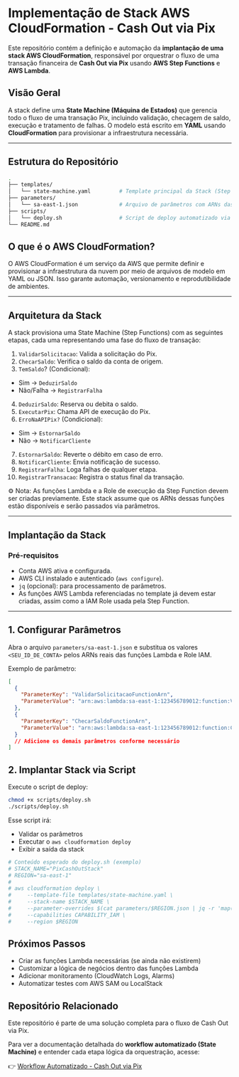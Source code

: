 # Implementação de Stack AWS CloudFormation - Cash Out via Pix

Este repositório contém a definição e automação da **implantação de uma stack AWS CloudFormation**, responsável por orquestrar o fluxo de uma transação financeira de **Cash Out via Pix** usando **AWS Step Functions** e **AWS Lambda**.

## Visão Geral

A stack define uma **State Machine (Máquina de Estados)** que gerencia todo o fluxo de uma transação Pix, incluindo validação, checagem de saldo, execução e tratamento de falhas. O modelo está escrito em **YAML** usando **CloudFormation** para provisionar a infraestrutura necessária.

---

## Estrutura do Repositório

```bash
.
├── templates/
│   └── state-machine.yaml         # Template principal da Stack (Step Functions)
├── parameters/
│   └── sa-east-1.json             # Arquivo de parâmetros com ARNs das Lambdas (Região São Paulo)
├── scripts/
│   └── deploy.sh                  # Script de deploy automatizado via AWS CLI
└── README.md

```

## O que é o AWS CloudFormation?
O AWS CloudFormation é um serviço da AWS que permite definir e provisionar a infraestrutura da nuvem por meio de arquivos de modelo em YAML ou JSON. Isso garante automação, versionamento e reprodutibilidade de ambientes.

---

## Arquitetura da Stack
A stack provisiona uma State Machine (Step Functions) com as seguintes etapas, cada uma representando uma fase do fluxo de transação:

1. `ValidarSolicitacao`: Valida a solicitação do Pix.
2. `ChecarSaldo`: Verifica o saldo da conta de origem.
3. `TemSaldo`? (Condicional):
- Sim → `DeduzirSaldo`
- Não/Falha → `RegistrarFalha`
4. `DeduzirSaldo`: Reserva ou debita o saldo.
5. `ExecutarPix`: Chama API de execução do Pix.
6. `ErroNaAPIPix?` (Condicional):
- Sim → `EstornarSaldo`
- Não → `NotificarCliente`
7. `EstornarSaldo`: Reverte o débito em caso de erro.
8. `NotificarCliente`: Envia notificação de sucesso.
9. `RegistrarFalha`: Loga falhas de qualquer etapa.
10. `RegistrarTransacao`: Registra o status final da transação.

⚙️ Nota: As funções Lambda e a Role de execução da Step Function devem ser criadas previamente. Este stack assume que os ARNs dessas funções estão disponíveis e serão passados via parâmetros.

___

## Implantação da Stack
### Pré-requisitos
- Conta AWS ativa e configurada.
- AWS CLI instalado e autenticado (`aws configure`).
- `jq` (opcional): para processamento de parâmetros.
- As funções AWS Lambda referenciadas no template já devem estar criadas, assim como a IAM Role usada pela Step Function.

---

## 1. Configurar Parâmetros
Abra o arquivo `parameters/sa-east-1.json` e substitua os valores `<SEU_ID_DE_CONTA>` pelos ARNs reais das funções Lambda e Role IAM.

Exemplo de parâmetro:

```json
[
  {
    "ParameterKey": "ValidarSolicitacaoFunctionArn",
    "ParameterValue": "arn:aws:lambda:sa-east-1:123456789012:function:ValidarSolicitacao"
  },
  {
    "ParameterKey": "ChecarSaldoFunctionArn",
    "ParameterValue": "arn:aws:lambda:sa-east-1:123456789012:function:ChecarSaldo"
  }
  // Adicione os demais parâmetros conforme necessário
]
```

## 2. Implantar Stack via Script

Execute o script de deploy:

```bash
chmod +x scripts/deploy.sh
./scripts/deploy.sh
```

Esse script irá:
- Validar os parâmetros
- Executar o `aws cloudformation deploy`
- Exibir a saída da stack

```bash
# Conteúdo esperado do deploy.sh (exemplo)
# STACK_NAME="PixCashOutStack"
# REGION="sa-east-1"
#
# aws cloudformation deploy \
#     --template-file templates/state-machine.yaml \
#     --stack-name $STACK_NAME \
#     --parameter-overrides $(cat parameters/$REGION.json | jq -r 'map("\(.ParameterKey)=\(.ParameterValue)") | join(" ")') \
#     --capabilities CAPABILITY_IAM \
#     --region $REGION
```


## Próximos Passos
- Criar as funções Lambda necessárias (se ainda não existirem)
- Customizar a lógica de negócios dentro das funções Lambda
- Adicionar monitoramento (CloudWatch Logs, Alarms)
- Automatizar testes com AWS SAM ou LocalStack

## Repositório Relacionado

Este repositório é parte de uma solução completa para o fluxo de Cash Out via Pix.

Para ver a documentação detalhada do **workflow automatizado (State Machine)** e entender cada etapa lógica da orquestração, acesse:

👉 [Workflow Automatizado - Cash Out via Pix](https://github.com/agatacustodio/desafio-cloudformation.git)
